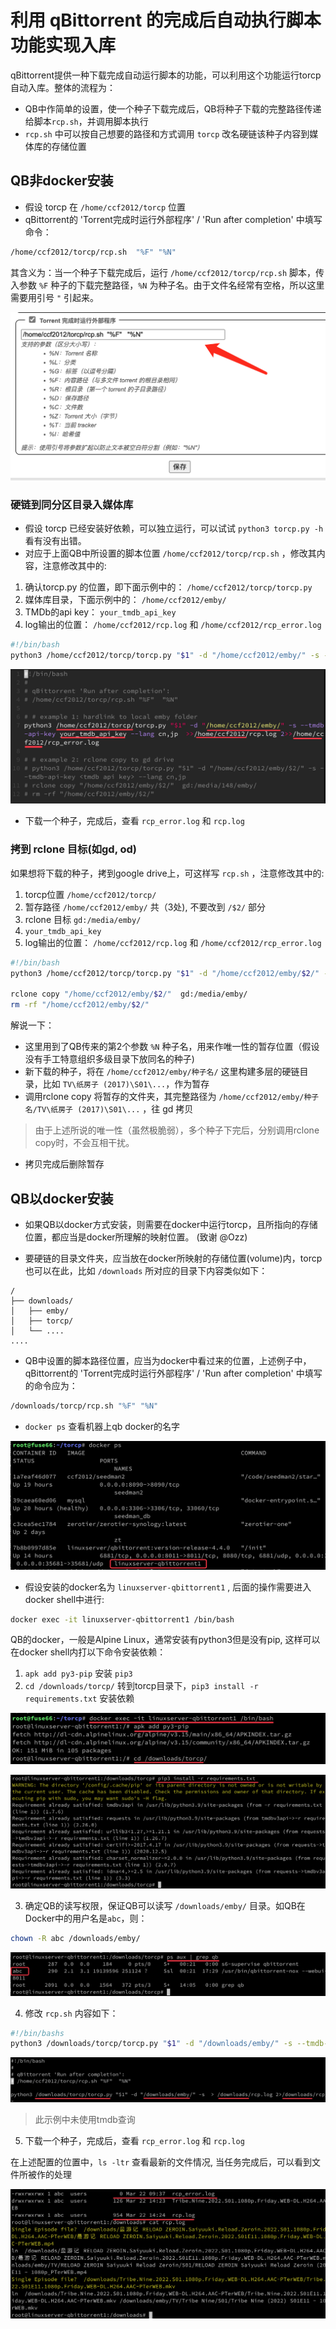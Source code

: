 # 利用 qBittorrent 的完成后自动执行脚本功能实现入库
qBittorrent提供一种下载完成自动运行脚本的功能，可以利用这个功能运行torcp 自动入库。整体的流程为：
* QB中作简单的设置，使一个种子下载完成后，QB将种子下载的完整路径传递给脚本`rcp.sh`，并调用脚本执行
* `rcp.sh` 中可以按自己想要的路径和方式调用 `torcp` 改名硬链该种子内容到媒体库的存储位置

## QB非docker安装
* 假设 torcp 在 `/home/ccf2012/torcp` 位置
* qBittorrent的 'Torrent完成时运行外部程序' / 'Run after completion' 中填写命令：
```sh
/home/ccf2012/torcp/rcp.sh  "%F" "%N"
```
其含义为：当一个种子下载完成后，运行 `/home/ccf2012/torcp/rcp.sh` 脚本，传入参数 `%F` 种子的下载完整路径，`%N` 为种子名。由于文件名经常有空格，所以这里需要用引号 `"` 引起来。

![qb设置](screenshots/qb_setting.png)


### 硬链到同分区目录入媒体库
* 假设 torcp 已经安装好依赖，可以独立运行，可以试试 `python3 torcp.py -h` 看有没有出错。
* 对应于上面QB中所设置的脚本位置 `/home/ccf2012/torcp/rcp.sh` ，修改其内容，注意修改其中的:
1. 确认torcp.py 的位置，即下面示例中的： `/home/ccf2012/torcp/torcp.py` 
2. 媒体库目录，下面示例中的： `/home/ccf2012/emby/`
3. TMDb的api key： `your_tmdb_api_key`
4. log输出的位置： `/home/ccf2012/rcp.log` 和 `/home/ccf2012/rcp_error.log`

```sh 
#!/bin/bash
python3 /home/ccf2012/torcp/torcp.py "$1" -d "/home/ccf2012/emby/" -s --tmdb-api-key your_tmdb_api_key --lang cn,jp  >>/home/ccf2012/rcp.log 2>>/home/ccf2012/rcp_error.log
```

![rcp.sh脚本设置](screenshots/rcp_sh.png)

* 下载一个种子，完成后，查看 `rcp_error.log` 和 `rcp.log`



### 拷到 rclone 目标(如gd, od)
如果想将下载的种子，拷到google drive上，可这样写 `rcp.sh` ，注意修改其中的:
1. torcp位置 `/home/ccf2012/torcp/`
2. 暂存路径 `/home/ccf2012/emby/` 共（3处), 不要改到 `/$2/` 部分
3. rclone 目标 `gd:/media/emby/`
4. `your_tmdb_api_key`
5. log输出的位置： `/home/ccf2012/rcp.log` 和 `/home/ccf2012/rcp_error.log`

```sh 
#!/bin/bash
python3 /home/ccf2012/torcp/torcp.py "$1" -d "/home/ccf2012/emby/$2/" -s --tmdb-api-key your_tmdb_api_key --lang cn,jp  >>/home/ccf2012/rcp.log 2>>/home/ccf2012/rcp_error.log

rclone copy "/home/ccf2012/emby/$2/"  gd:/media/emby/
rm -rf "/home/ccf2012/emby/$2/"
```

解说一下：
* 这里用到了QB传来的第2个参数 `%N` 种子名，用来作唯一性的暂存位置（假设没有手工特意组织多级目录下放同名的种子)
* 新下载的种子，将在 `/home/ccf2012/emby/种子名/` 这里构建多层的硬链目录，比如 `TV\纸房子 (2017)\S01\...`，作为暂存
* 调用rclone copy 将暂存的文件夹，其完整路径为 `/home/ccf2012/emby/种子名/TV\纸房子 (2017)\S01\...` ，往 gd 拷贝
> 由于上述所说的唯一性（虽然极脆弱），多个种子下完后，分别调用rclone copy时，不会互相干扰。
* 拷贝完成后删除暂存


## QB以docker安装
* 如果QB以docker方式安装，则需要在docker中运行torcp，且所指向的存储位置，都应当是docker所理解的映射位置。 (致谢  @Ozz)

* 要硬链的目录文件夹，应当放在docker所映射的存储位置(volume)内，torcp也可以在此，比如 `/downloads` 所对应的目录下内容类似如下：
```
/
├── downloads/
│   ├── emby/
│   ├── torcp/
│   └── ....
....
```

* QB中设置的脚本路径位置，应当为docker中看过来的位置，上述例子中，qBittorrent的 'Torrent完成时运行外部程序' / 'Run after completion' 中填写的命令应为：
```sh
/downloads/torcp/rcp.sh "%F" "%N"
```

* `docker ps` 查看机器上qb docker的名字

![docker-ps](screenshots/dock_ps.png)


* 假设安装的docker名为 `linuxserver-qbittorrent1` , 后面的操作需要进入docker shell中进行:
```sh
docker exec -it linuxserver-qbittorrent1 /bin/bash
```

QB的docker，一般是Alpine Linux，通常安装有python3但是没有pip, 这样可以在docker shell内打以下命令安装依赖：
1. `apk add py3-pip`  安装 `pip3`
2. `cd /downloads/torcp/` 转到torcp目录下，`pip3 install -r requirements.txt` 安装依赖

![apk_add_pip](screenshots/exec_it.png)

![pip_install](screenshots/pip_install.png)

3. 确定QB的读写权限，保证QB可以读写 `/downloads/emby/` 目录。如QB在Docker中的用户名是`abc`，则：
```sh
chown -R abc /downloads/emby/
```


![ps_aux](screenshots/ps_aux.png)

4. 修改 `rcp.sh` 内容如下：
```sh 
#!/bin/bashs
python3 /downloads/torcp/torcp.py "$1" -d "/downloads/emby/" -s --tmdb-api-key your_tmdb_api_key --lang cn,jp  >>/downloads/torcp/rcp.log 2>>/downloads/torcp/rcp_error.log
```


![rcp_sh2](screenshots/rcp_sh2.png)
> 此示例中未使用tmdb查询

5. 下载一个种子，完成后，查看 `rcp_error.log` 和 `rcp.log`

在上述配置的位置中，`ls -ltr` 查看最新的文件情况, 当任务完成后，可以看到文件所被作的处理


![log](screenshots/log.png)

